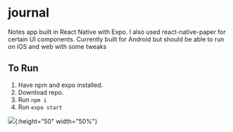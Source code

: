 # journal
 
Notes app built in React Native with Expo. 
I also used react-native-paper for certain UI components.
Currently built for Android but should be able to run on iOS and web with some tweaks

## To Run
1. Have npm and expo installed.
2. Download repo.
3. Run ```npm i```
4. Run ```expo start```

![](./assets/journal_app_gif.gif){:height="50" width="50%"}

